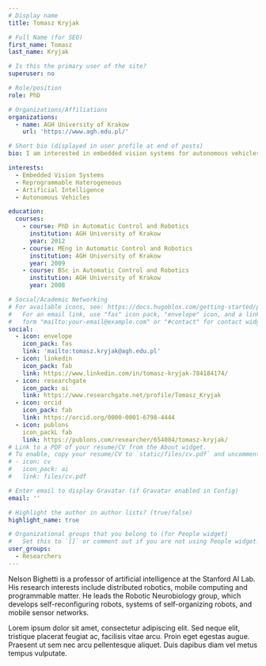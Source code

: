 ```yaml
---
# Display name
title: Tomasz Kryjak

# Full Name (for SEO)
first_name: Tomasz
last_name: Kryjak

# Is this the primary user of the site?
superuser: no

# Role/position
role: PhD

# Organizations/Affiliations
organizations:
  - name: AGH University of Krakow
    url: 'https://www.agh.edu.pl/'

# Short bio (displayed in user profile at end of posts)
bio: I am interested in embedded vision systems for autonomous vehicles, drones and advanced automated video surveillance. I implement these in FPGAs and reprogrammable heterogeneous devices. I also work with event cameras, neuromorphic computing and embedded AI systems.

interests:
  - Embedded Vision Systems
  - Reprogrammable Haterogeneous
  - Artificial Intelligence
  - Autonomous Vehicles

education:
  courses:
    - course: PhD in Automatic Control and Robotics
      institution: AGH University of Krakow
      year: 2012
    - course: MEng in Automatic Control and Robotics
      institution: AGH University of Krakow
      year: 2009
    - course: BSc in Automatic Control and Robotics
      institution: AGH University of Krakow
      year: 2008

# Social/Academic Networking
# For available icons, see: https://docs.hugoblox.com/getting-started/page-builder/#icons
#   For an email link, use "fas" icon pack, "envelope" icon, and a link in the
#   form "mailto:your-email@example.com" or "#contact" for contact widget.
social:
  - icon: envelope
    icon_pack: fas
    link: 'mailto:tomasz.kryjak@agh.edu.pl'
  - icon: linkedin
    icon_pack: fab
    link: https://www.linkedin.com/in/tomasz-kryjak-784184174/
  - icon: researchgate
    icon_pack: ai
    link: https://www.researchgate.net/profile/Tomasz_Kryjak
  - icon: orcid
    icon_pack: fab
    link: https://orcid.org/0000-0001-6798-4444
  - icon: publons
    icon_packL fab
    link: https://publons.com/researcher/654084/tomasz-kryjak/
# Link to a PDF of your resume/CV from the About widget.
# To enable, copy your resume/CV to `static/files/cv.pdf` and uncomment the lines below.
# - icon: cv
#   icon_pack: ai
#   link: files/cv.pdf

# Enter email to display Gravatar (if Gravatar enabled in Config)
email: ''

# Highlight the author in author lists? (true/false)
highlight_name: true

# Organizational groups that you belong to (for People widget)
#   Set this to `[]` or comment out if you are not using People widget.
user_groups:
  - Researchers
---
```


Nelson Bighetti is a professor of artificial intelligence at the Stanford AI Lab. His research interests include distributed robotics, mobile computing and programmable matter. He leads the Robotic Neurobiology group, which develops self-reconfiguring robots, systems of self-organizing robots, and mobile sensor networks.

Lorem ipsum dolor sit amet, consectetur adipiscing elit. Sed neque elit, tristique placerat feugiat ac, facilisis vitae arcu. Proin eget egestas augue. Praesent ut sem nec arcu pellentesque aliquet. Duis dapibus diam vel metus tempus vulputate.
